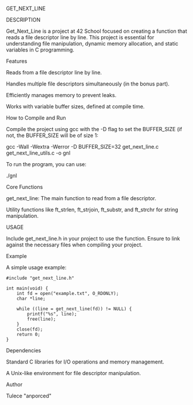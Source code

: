 GET_NEXT_LINE

DESCRIPTION

Get_Next_Line is a project at 42 School focused on creating a function that reads a file descriptor line by line. This project is essential for understanding file manipulation, dynamic memory allocation, and static variables in C programming.

Features

Reads from a file descriptor line by line.

Handles multiple file descriptors simultaneously (in the bonus part).

Efficiently manages memory to prevent leaks.

Works with variable buffer sizes, defined at compile time.

How to Compile and Run

Compile the project using gcc with the -D flag to set the BUFFER_SIZE (if not, the BUFFER_SIZE will be of size 1:

gcc -Wall -Wextra -Werror -D BUFFER_SIZE=32 get_next_line.c get_next_line_utils.c -o gnl

To run the program, you can use:

./gnl

Core Functions

get_next_line: The main function to read from a file descriptor.

Utility functions like ft_strlen, ft_strjoin, ft_substr, and ft_strchr for string manipulation.

USAGE

Include get_next_line.h in your project to use the function. Ensure to link against the necessary files when compiling your project.

Example

A simple usage example:
```
#include "get_next_line.h"

int main(void) {
    int fd = open("example.txt", O_RDONLY);
    char *line;

    while ((line = get_next_line(fd)) != NULL) {
        printf("%s", line);
        free(line);
    }
    close(fd);
    return 0;
}
```
Dependencies

Standard C libraries for I/O operations and memory management.

A Unix-like environment for file descriptor manipulation.

Author

Tulece "anporced"
